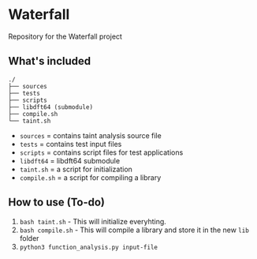 # Waterfall
Repository for the Waterfall project

## What's included

```
./
├── sources
├── tests
├── scripts
├── libdft64 (submodule)
├── compile.sh
└── taint.sh
```
- `sources` = contains taint analysis source file
- `tests` = contains test input files 
- `scripts` = contains script files for test applications
- `libdft64` = libdft64 submodule
- `taint.sh` = a script for initialization
- `compile.sh` = a script for compiling a library

## How to use (To-do)
1) `bash taint.sh` - This will initialize everyhting.
2) `bash compile.sh` - This will compile a library and store it in the new `lib` folder
3) `python3 function_analysis.py input-file` 